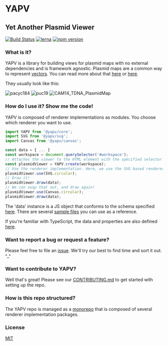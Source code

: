 # YAPV
## **Y**et **A**nother **P**lasmid **V**iewer

[![Build Status](https://travis-ci.com/mycql/yapv.svg?branch=master)](https://travis-ci.com/mycql/yapv)
[![lerna](https://img.shields.io/badge/maintained%20with-lerna-cc00ff.svg)](https://lerna.js.org/)
[![npm version](https://badge.fury.io/js/%40yapv%2Fcore.svg)](https://badge.fury.io/js/%40yapv%2Fcore)

### What is it?

YAPV is a library for building views for plasmid maps with no external dependencies and is framework agnostic. Plasmid maps are a common way to represent [vectors](https://en.wikipedia.org/wiki/Vector_%28molecular_biology%29). You can read more about that [here](https://bitesizebio.com/43119/the-beginners-guide-to-reading-plasmid-maps/) or [here](https://pediaa.com/how-to-read-a-plasmid-map/).

They usually look like this:

![pacyc184](https://www.bocascientific.com/images/pacyc184.gif "https://www.bocascientific.com/")
![puc19](https://www.bocascientific.com/images/puc19.gif "https://www.bocascientific.com/")
![CAM14_TDNA_PlasmidMap](http://2014.igem.org/wiki/images/thumb/0/09/CAM14_TDNA_PlasmidMap.png/180px-CAM14_TDNA_PlasmidMap.png "http://2014.igem.org")

### How do I use it? Show me the code!
YAPV is composed of renderer implementations as modules. You choose which renderer you want to use.


```typescript
import YAPV from '@yapv/core';
import SVG from '@yapv/svg';
import Canvas from '@yapv/canvas';

const data = { ... }
const workspace = document.querySelector('#workspace');
// Attaches the viewer to the HTML element with the specified selector
const plasmidViewer = YAPV.create(workspace);
// Use the renderer implementation. Here, we use the SVG based renderer
plasmidViewer.use(SVG.circular);
// Draw it!
plasmidViewer.draw(data);
// We can swap that out, and draw again!
plasmidViewer.use(Canvas.circular);
plasmidViewer.draw(data);
```

The 'data' instance is a JS object that conforms to the schema specified [here](./packages/core/src/schema.json). There are several [sample files](./examples/data) you can use as a reference.


If you're familiar with TypeScript, the data and properties are also defined [here](./packages/core/src/models.ts).

### Want to report a bug or request a feature?
Please feel free to file an [issue](https://github.com/mycql/yapv/issues). We'll try our best to find time and sort it out. ^_^

### Want to contribute to YAPV?
Well that's great! Please see our [CONTRIBUTING.md](./CONTRIBUTING.md) to get started with setting up the repo.

### How is this repo structured?
The YAPV repo is managed as a [monorepo](https://en.wikipedia.org/wiki/Monorepo) that is composed of several renderer implementation packages.


### License
[MIT](./LICENSE)
